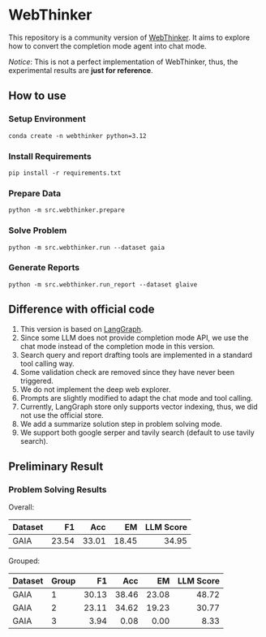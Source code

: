 # WebThinker

This repository is a community version of [WebThinker](https://github.com/RUC-NLPIR/WebThinker).
It aims to explore how to convert the completion mode agent into chat mode.

*Notice*: This is not a perfect implementation of WebThinker,
thus, the experimental results are **just for reference**.

## How to use

### Setup Environment

```shell
conda create -n webthinker python=3.12
```

### Install Requirements

```shell
pip install -r requirements.txt
```

### Prepare Data

```shell
python -m src.webthinker.prepare
```

### Solve Problem

```shell
python -m src.webthinker.run --dataset gaia
```

### Generate Reports

```shell
python -m src.webthinker.run_report --dataset glaive
```

## Difference with official code

1. This version is based on [LangGraph](https://langchain-ai.github.io/langgraph/).
2. Since some LLM does not provide completion mode API,
we use the chat mode instead of the completion mode in this version.
3. Search query and report drafting tools are implemented in a standard tool calling way.
4. Some validation check are removed since they have never been triggered.
5. We do not implement the deep web explorer.
6. Prompts are slightly modified to adapt the chat mode and tool calling.
7. Currently, LangGraph store only supports vector indexing,
thus, we did not use the official store.
8. We add a summarize solution step in problem solving mode.
9. We support both google serper and tavily search (default to use tavily search).

## Preliminary Result

### Problem Solving Results

Overall:

| Dataset |    F1 |   Acc |    EM | LLM Score |
| ------- | ----: | ----: | ----: | --------: |
| GAIA    | 23.54 | 33.01 | 18.45 |     34.95 |

Grouped:

| Dataset | Group |    F1 |   Acc |    EM | LLM Score |
| ------- | ----- | ----: | ----: | ----: | --------: |
| GAIA    | 1     | 30.13 | 38.46 | 23.08 |     48.72 |
| GAIA    | 2     | 23.11 | 34.62 | 19.23 |     30.77 |
| GAIA    | 3     |  3.94 |  0.08 |  0.00 |      8.33 |
